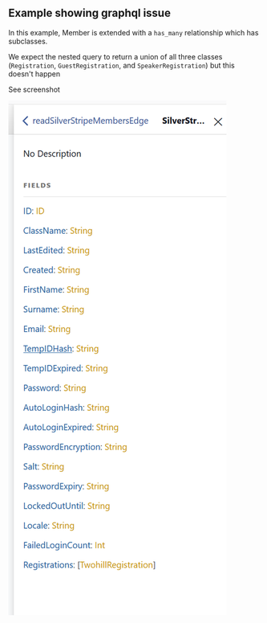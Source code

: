 ## Example showing graphql issue

In this example, Member is extended with a `has_many` relationship which has subclasses.

We expect the nested query to return a union of all three classes (`Registration`, `GuestRegistration`, and `SpeakerRegistration`) but this doesn't happen

See screenshot
 
 ![Example screenshot](result.png)
